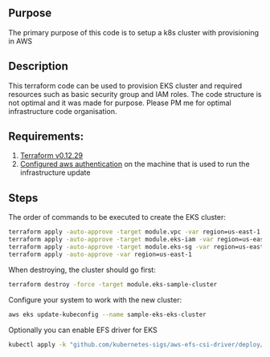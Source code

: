 ## Purpose
The primary purpose of this code is to setup a k8s cluster with provisioning in AWS

## Description
This terraform code can be used to provision EKS cluster and required resources such as basic security group and IAM roles.
The code structure is not optimal and it was made for purpose. Please PM me for optimal infrastructure code organisation.

## Requirements:
1. [Terraform v0.12.29](https://releases.hashicorp.com/terraform/0.12.29/)
2. [Configured aws authentication](https://docs.aws.amazon.com/cli/latest/userguide/cli-configure-quickstart.html) on the machine that is used to run the infrastructure update

## Steps
The order of commands to be executed to create the EKS cluster:
```bash
terraform apply -auto-approve -target module.vpc -var region=us-east-1
terraform apply -auto-approve -target module.eks-iam -var region=us-east-1
terraform apply -auto-approve -target module.eks-sg -var region=us-east-1
terraform apply -auto-approve -var region=us-east-1
```

When destroying, the cluster should go first:
```bash
terraform destroy -force -target module.eks-sample-cluster
```

Configure your system to work with the new cluster:
```bash
aws eks update-kubeconfig --name sample-eks-eks-cluster
```

Optionally you can enable EFS driver for EKS
```bash
kubectl apply -k "github.com/kubernetes-sigs/aws-efs-csi-driver/deploy/kubernetes/overlays/stable/?ref=master"
```
